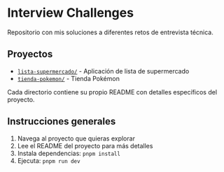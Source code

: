 # Interview Challenges

Repositorio con mis soluciones a diferentes retos de entrevista técnica.

## Proyectos

- [`lista-supermercado/`](./lista-supermercado/) - Aplicación de lista de supermercado
- [`tienda-pokemon/`](./tienda-pokemon/) - Tienda Pokémon

Cada directorio contiene su propio README con detalles específicos del proyecto.

## Instrucciones generales

1. Navega al proyecto que quieras explorar
2. Lee el README del proyecto para más detalles
3. Instala dependencias: `pnpm install`
4. Ejecuta: `pnpm run dev`
